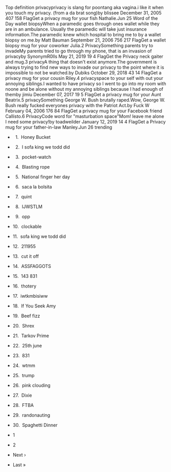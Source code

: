 Top definition privacyprivacy is slang for poontang aka vagina.i like it when you touch my privacy. (from a da brat song)by blissee December 31, 2005 407 158 FlagGet a privacy mug for your fish Nathalie.Jun 25 Word of the Day wallet biopsyWhen a paramedic goes through ones wallet while they are in an ambulance. Usually the paramedic will take just insurance information.The paramedic knew which hospital to bring me to by a wallet biopsy on me.by Matt Bauman September 21, 2006 756 217 FlagGet a wallet biopsy mug for your coworker Julia.2 PrivacySomething parents try to invadeMy parents tried to go through my phone, that is an invasion of privacyby SynonymR0lls May 21, 2019 19 4 FlagGet the Privacy neck gaiter and mug.3 privacyA thing that doesn't exist anymore.The government is always trying to find new ways to invade our privacy to the point where it is impossible to not be watched.by Dubiks October 29, 2018 43 14 FlagGet a privacy mug for your cousin Riley.4 privacyspace to your self with out your annoying siblings.I wanted to have privacy so I went to go into my room with noone and be alone without my annoying siblings because I had enough of themby jimiu December 07, 2017 19 5 FlagGet a privacy mug for your Aunt Beatrix.5 privacySomething George W. Bush brutally raped.Wow, George W. Bush really fucked everyones privacy with the Patriot Act.by Fuck W February 04, 2006 176 84 FlagGet a privacy mug for your Facebook friend Callisto.6 PrivacyCode word for "masturbation space"Mom! leave me alone I need some privacy!by toadweilder January 12, 2019 14 4 FlagGet a Privacy mug for your father-in-law Manley.Jun 26 trending

*     1.  Honey Bucket
*     2.  I sofa king we todd did
*     3.  pocket-watch
*     4.  Blasting rope
*     5.  National finger her day
*     6.  saca la bolsita
*     7.  quint
*     8.  IJWSTLM
*     9.  opp
*   10.  clockable
*   11.  sofa king we todd did
*   12.  211955
*   13.  cut it off
*   14.  ASSFAGGOTS
*   15.  143 831
*   16.  thotery
*   17.  iwtkmbisiww
*   18.  If You Seek Amy
*   19.  Beef fizz
*   20.  Shrex
*   21.  Tarkov Prime
*   22.  25th june
*   23.  831
*   24.  wtmm
*   25.  trump
*   26.  pink clouding
*   27.  Dixie
*   28.  FTBA
*   29.  randonauting
*   30.  Spaghetti Dinner

*   1
*   2
*   Next ›
*   Last »